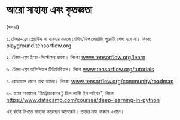 # আরো সাহায্য এবং কৃতজ্ঞতা

\(খসড়া\)

১. টেন্সর-ফ্লো প্লেগ্রাউন্ড না ব্যবহার করলে মেশিন/ডিপ লেয়ারিং পুরোটা শেখা হবে না। লিংক: playground.tensorflow.org 

২. টেন্সর-ফ্লো ইকো-সিস্টেমের ধারণা। লিংক: www.tensorflow.org/learn

৩. টেন্সর-ফ্লো অফিসিয়াল টিউটোরিয়াল। লিংক www.tensorflow.org/tutorials

৪. রোডম্যাপ জেনে রাখা ভালো। লিংক: www.tensorflow.org/community/roadmap

১০. ড্যান বেকারের "ইন্ট্রোডাকশন টু ডিপ লার্নিং ইন পাইথন", লিংক https://www.datacamp.com/courses/deep-learning-in-python

এই বইটা লিখতে সাহায্য করেছেন অনেকেই। তাদের নাম থাকবে এখানে। 

